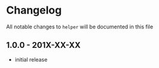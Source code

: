# Changelog

All notable changes to `helper` will be documented in this file

## 1.0.0 - 201X-XX-XX

- initial release
